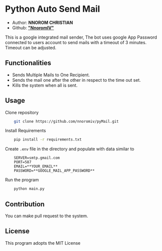 # Python Auto Send Mail

- Author: **NNOROM CHRISTIAN**
- Github: **["NnoromIV"](https://github.com/nnoromiv)**

This is a google integrated mail sender, The bot uses google App Password connected to users account to send mails with a timeout of 3 minutes.
Timeout can be adjusted.

## Functionalities

- Sends Multiple Mails to One Recipient.
- Sends the mail one after the other in respect to the time out set.
- Kills the system when all is sent.
  
## Usage

Clone repository

```bash
    git clone https://github.com/nnoromiv/pyMail.git
```

Install Requirements

```bash
    pip install -r requirements.txt
```

Create `.env` file in the directory and populate with data similar to

```env
    SERVER=smtp.gmail.com
    PORT=587
    EMAIL=**YOUR_EMAIL**
    PASSWORD=**GOOGLE_MAIL_APP_PASSWORD**
```

Run the program

```bash
    python main.py
```

## Contribution

You can make pull request to the system.

## License

This program adopts the MIT License

